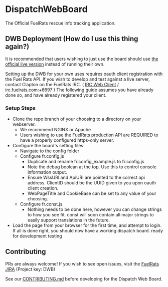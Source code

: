 # DispatchWebBoard
The Official FuelRats rescue info tracking application.

## DWB Deployment (How do I use this thing again?)
It is recommended that users wishing to just use the board should use [the official live version](https://dispatch.fuelrats.com) instead of running their own. 

Setting up the DWB for your own uses requires oauth client registration with the Fuel Rats API. If you wish to develop and test against a live server, contact Clapton on the FuelRats IRC. ( [IRC Web Client](http://kiwi.fuelrats.com:7779/) / irc.fuelrats.com:+6697 ) The following guide assumes you have already done so, and have already registered your client.

### Setup Steps
* Clone the repo branch of your choosing to a directory on your webserver.
  * We recommend NGINX or Apache
  * Users wishing to use the FuelRats production API are REQUIRED to have a properly configured https-only server.
* Configure the board's setting files
  * Navigate to the config folder
  * Configure fr.config.js
    * Duplicate and rename fr.config_example.js to fr.config.js
    * Note the debug boolean at the top. Use this to control console information output.
    * Ensure WssURI and ApiURI are pointed to the correct api address. ClientID should be the UUID given to you upon oauth client creation.
    * WebPageTitle and CookieBase can be set to any value of your choosing.
  * Configure fr.const.js
    * Nothing needs to be done here, however you can change strings to how you see fit. const will soon contain all major strings to easily support translations in the future.
* Load the page from your browser for the first time, and attempt to login. If all is done right, you should now have a working dispatch board. ready for development testing

## Contributing
PRs are always welcome! If you wish to see open issues, visit the [FuelRats JIRA](https://jira.fuelrats.com/projects/DWB/issues) (Project key: DWB)

See our [CONTRIBUTING.md](CONTRIBUTING.md) before developing for the Dispatch Web Board.
